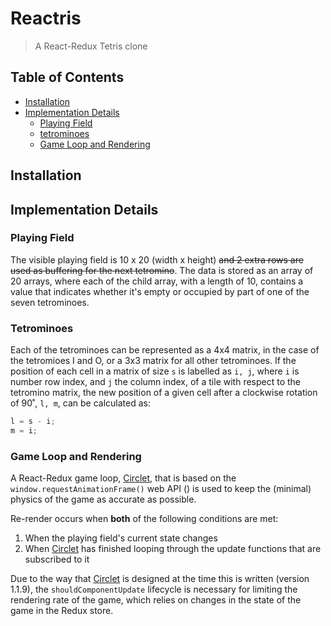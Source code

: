 # Reactris

> A React-Redux Tetris clone

## Table of Contents

* [Installation](#installation)
* [Implementation Details](#implementation-details)
  * [Playing Field](#playing-field)
  * [tetrominoes](#tetrominoes)
  * [Game Loop and Rendering](#game-loop-and-rendering)

## Installation

## Implementation Details

### Playing Field

The visible playing field is 10 x 20 (width x height) ~~and 2 extra rows are
used as buffering for the next tetromino~~. The data is stored as an array of
20 arrays, where each of the child array, with a length of 10, contains a value
that indicates whether it's empty or occupied by part of one of the seven
tetrominoes.

### Tetrominoes

Each of the tetrominoes can be represented as a 4x4 matrix, in the case of the
tetromioes I and O, or a 3x3 matrix for all other tetrominoes. If the position
of each cell in a matrix of size `s` is labelled as `i, j`, where `i` is number
row index, and `j` the column index, of a tile with respect to the tetromino
matrix, the new position of a given cell after a clockwise rotation of 90˚,
`l, m`, can be calculated as:

```javascript
l = s - i;
m = i;
```

### Game Loop and Rendering

A React-Redux game loop, [Circlet](http://github.com/honmanyau/circlet), that
is based on the `window.requestAnimationFrame()` web API () is used to keep
the (minimal) physics of the game as accurate as possible.

Re-render occurs when **both** of the following conditions are met:

1. When the playing field's current state changes
2. When [Circlet](http://github.com/honmanyau/circlet) has finished looping
through the update functions that are subscribed to it

Due to the way that [Circlet](http://github.com/honmanyau/circlet) is designed
at the time this is written (version 1.1.9), the `shouldComponentUpdate`
lifecycle is necessary for limiting the rendering rate of the game, which
relies on changes in the state of the game in the Redux store.
